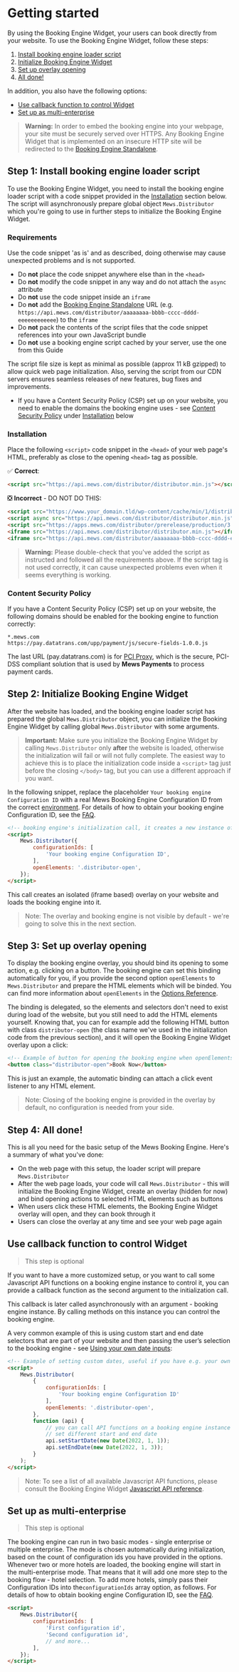 # Getting started

By using the Booking Engine Widget, your users can book directly from your website.
To use the Booking Engine Widget, follow these steps:

1. [Install booking engine loader script](#step-1-install-booking-engine-loader-script)
2. [Initialize Booking Engine Widget](#step-2-initialize-booking-engine-widget)
3. [Set up overlay opening](#step-3-set-up-overlay-opening)
4. [All done!](#step-4-all-done)

In addition, you also have the following options:

* [Use callback function to control Widget](#use-callback-function-to-control-widget)
* [Set up as multi-enterprise](#set-up-as-multi-enterprise)

> **Warning:**
> In order to embed the booking engine into your webpage, your site must be securely served over HTTPS.
> Any Booking Engine Widget that is implemented on an insecure HTTP site will be redirected to the [Booking Engine Standalone](../booking-engine-standalone/README.md).


## Step 1: Install booking engine loader script

To use the Booking Engine Widget, you need to install the booking engine loader script with a code snippet provided in the [Installation](#installation) section below.
The script will asynchronously prepare global object `Mews.Distributor` which you're going to use in further steps to initialize the Booking Engine Widget.

### Requirements

Use the code snippet \'as is\' and as described, doing otherwise may cause unexpected problems and is not supported.

* Do **not** place the code snippet anywhere else than in the `<head>`
* Do **not** modify the code snippet in any way and do not attach the `async` attribute
* Do **not** use the code snippet inside an `iframe`
* Do **not** add the [Booking Engine Standalone](../booking-engine-standalone/README.md) URL (e.g. `https://api.mews.com/distributor/aaaaaaaa-bbbb-cccc-dddd-eeeeeeeeeeee`) to the `iframe`
* Do **not** pack the contents of the script files that the code snippet references into your own JavaScript bundle
* Do **not** use a booking engine script cached by your server, use the one from this Guide

The script file size is kept as minimal as possible (approx 11 kB gzipped) to allow quick web page initialization. Also, serving the script from our CDN servers ensures seamless releases of new features, bug fixes and improvements.

* If you have a Content Security Policy (CSP) set up on your website, you need to enable the domains the booking engine uses - see [Content Security Policy](#content-security-policy) under [Installation](#installation) below

### Installation

Place the following `<script>` code snippet in the `<head>` of your web page's HTML, preferably as close to the opening `<head>` tag as possible.

✅ **Correct**:
```html
<script src="https://api.mews.com/distributor/distributor.min.js"></script>
```

❎ **Incorrect** - DO NOT DO THIS:
```html
<script src="https://www.your_domain.tld/wp-content/cache/min/1/distributor/distributor.min.js?ver=1628071961"></script>
<script async src="https://api.mews.com/distributor/distributor.min.js"></script>
<script src="https://apps.mews.com/distributor/prerelease/production/3.924.4/distributor.js"></script>
<iframe src="https://api.mews.com/distributor/distributor.min.js"></iframe>
<iframe src="https://api.mews.com/distributor/aaaaaaaa-bbbb-cccc-dddd-eeeeeeeeeeee"></iframe>
```

> **Warning:** Please double-check that you've added the script as instructed and followed all the requirements above. If the script tag is not used correctly, it can cause unexpected problems even when it seems everything is working.

### Content Security Policy

If you have a Content Security Policy (CSP) set up on your website, the following domains should be enabled for the booking engine to function correctly:

```text
*.mews.com
https://pay.datatrans.com/upp/payment/js/secure-fields-1.0.0.js
```

The last URL (pay.datatrans.com) is for [PCI Proxy](https://www.pci-proxy.com/), which is the secure, PCI-DSS compliant solution that is used by __Mews Payments__ to process payment cards.


## Step 2: Initialize Booking Engine Widget

After the website has loaded, and the booking engine loader script has prepared the global `Mews.Distributor` object, you can initialize the Booking Engine Widget by calling global `Mews.Distributor` with some arguments.

> **Important:** Make sure you initialize the Booking Engine Widget by calling `Mews.Distributor` only **after** the website is loaded, otherwise the initialization will fail or will not fully complete. 
> The easiest way to achieve this is to place the initialization code inside a `<script>` tag just before the closing `</body>` tag, but you can use a different approach if you want.

In the following snippet, replace the placeholder `Your booking engine Configuration ID` with a real Mews Booking Engine Configuration ID from the correct [environment](../booking-engine-api/guidelines/environments.md).
For details of how to obtain your booking engine Configuration ID, see the [FAQ](../FAQ/README.md#where-can-i-get-configuration-id).

```html
<!-- booking engine's initialization call, it creates a new instance of the booking engine. Use your booking engine Configuration ID. -->
<script>
    Mews.Distributor({
        configurationIds: [
            'Your booking engine Configuration ID',
        ],
        openElements: '.distributor-open',
    });
</script>
```

This call creates an isolated (iframe based) overlay on your website and loads the booking engine into it.

> Note: The overlay and booking engine is not visible by default - we're going to solve this in the next section.


## Step 3: Set up overlay opening

To display the booking engine overlay, you should bind its opening to some action, e.g. clicking on a button.
The booking engine can set this binding automatically for you, if you provide the second option `openElements` to `Mews.Distributor` and prepare the HTML elements which will be binded.
You can find more information about `openElements` in the [Options Reference](reference.md#options-reference).

The binding is delegated, so the elements and selectors don't need to exist during load of the website, but you still need to add the HTML elements yourself.
Knowing that, you can for example add the following HTML button with class `distributor-open` (the class name we've used in the initialization code from the previous section), and it  will open the Booking Engine Widget overlay upon a click:

```html
<!-- Example of button for opening the booking engine when openElements is set to '.distributor-open' -->
<button class="distributor-open">Book Now</button>
```

This is just an example, the automatic binding can attach a click event listener to any HTML element.

> Note: Closing of the booking engine is provided in the overlay by default, no configuration is needed from your side.

## Step 4: All done!

This is all you need for the basic setup of the Mews Booking Engine. Here's a summary of what you've done:

- On the web page with this setup, the loader script will prepare `Mews.Distributor`
- After the web page loads, your code will call `Mews.Distributor` - this will initialize the Booking Engine Widget, create an overlay (hidden for now) and bind opening actions to selected HTML elements such as buttons
- When users click these HTML elements, the Booking Engine Widget overlay will open, and they can book through it
- Users can close the overlay at any time and see your web page again

## Use callback function to control Widget

> This step is optional

If you want to have a more customized setup, or you want to call some Javascript API functions on a booking engine instance to control it, you can provide a callback function as the second argument to the initialization call. 

This callback is later called asynchronously with an argument - booking engine instance. By calling methods on this instance you can control the booking engine.

A very common example of this is using custom start and end date selectors that are part of your website and then passing the user’s selection to the booking engine - see [Using your own date inputs](use-cases/using-your-own-date-inputs.md):

```html
<!-- Example of setting custom dates, useful if you have e.g. your own calendars on your website -->
<script>
    Mews.Distributor(
        {
            configurationIds: [
                'Your booking engine Configuration ID'
            ],
            openElements: '.distributor-open',
        },
        function (api) {
            // you can call API functions on a booking engine instance here
            // set different start and end date
            api.setStartDate(new Date(2022, 1, 1));
            api.setEndDate(new Date(2022, 1, 3));
        }
    );
</script>
```

> Note: To see a list of all available Javascript API functions, please consult the Booking Engine Widget [Javascript API reference](./reference.md#javascript-api-reference).


## Set up as multi-enterprise

> This step is optional

The booking engine can run in two basic modes - single enterprise or multiple enterprise. The mode is chosen automatically during initialization, based on the count of configuration ids you have provided in the options.
Whenever two or more hotels are loaded, the booking engine will start in the multi-enterprise mode. That means that it will add one more step to the booking flow - hotel selection.
To add more hotels, simply pass their Configuration IDs into the`configurationIds` array option, as follows.
For details of how to obtain booking engine Configuration ID, see the [FAQ](../FAQ/README.md#where-can-i-get-configuration-id).

```html
<script>
    Mews.Distributor({
        configurationIds: [
            'First configuration id',
            'Second configuration id',
            // and more...
        ],
    });
</script>
```
